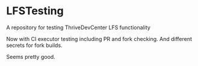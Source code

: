 # LFSTesting
A repository for testing ThriveDevCenter LFS functionality

Now with CI executor testing including PR and fork checking.
And different secrets for fork builds.


Seems pretty good.
